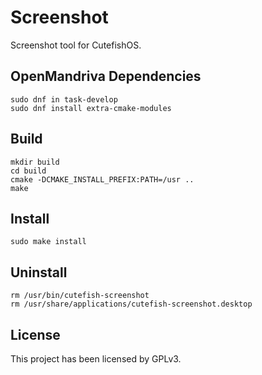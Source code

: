 # Screenshot

Screenshot tool for CutefishOS.

## OpenMandriva Dependencies

```shell
sudo dnf in task-develop
sudo dnf install extra-cmake-modules
```

## Build

```shell
mkdir build
cd build
cmake -DCMAKE_INSTALL_PREFIX:PATH=/usr ..
make
```

## Install

```shell
sudo make install
```

## Uninstall

```shell
rm /usr/bin/cutefish-screenshot
rm /usr/share/applications/cutefish-screenshot.desktop
```

## License

This project has been licensed by GPLv3.
